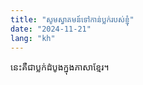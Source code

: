 ```yaml
---
title: "សូមស្វាគមន៍ទៅកាន់ប្លក់របស់ខ្ញុំ"
date: "2024-11-21"
lang: "kh"
---
```


នេះគឺជាប្លក់ដំបូងក្នុងភាសាខ្មែរ។
